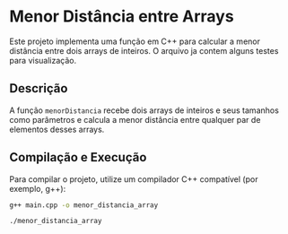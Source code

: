 # Menor Distância entre Arrays

Este projeto implementa uma função em C++ para calcular a menor distância entre dois arrays de inteiros. O arquivo ja contem alguns testes para visualização.

## Descrição

A função `menorDistancia` recebe dois arrays de inteiros e seus tamanhos como parâmetros e calcula a menor distância entre qualquer par de elementos desses arrays.

## Compilação e Execução

Para compilar o projeto, utilize um compilador C++ compatível (por exemplo, g++):

```bash
g++ main.cpp -o menor_distancia_array

./menor_distancia_array
```
